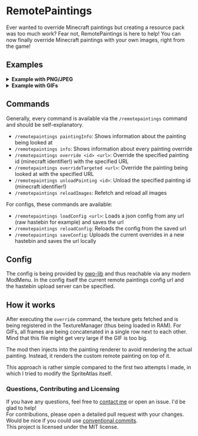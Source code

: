 # RemotePaintings

Ever wanted to override Minecraft paintings but creating a resource pack was too much work? 
Fear not, RemotePaintings is here to help! You can now finally override Minecraft paintings with your own images,
right from the game!

## Examples
<details>
<summary><strong>Example with PNG/JPEG</strong></summary>
<p float="left" align="left">
<img src="https://b.catgirlsare.sexy/Z4UNNEN2C2H0.png" width="600px">
<img src="https://b.catgirlsare.sexy/JqZGLzEY0tPF.png" width="600px">
</p>
</details>

<details>
<summary><strong>Example with GIFs</strong></summary>
<a href="https://youtu.be/U34k-pZf6IY"><img width="600px" src="https://b.catgirlsare.sexy/SijZrVIQvaas.png"></a>
</details>

## Commands
Generally, every command is available via the ``/remotepaintings`` command and should be self-explanatory.

- ``/remotepaintings paintingInfo``: Shows information about the painting being looked at
- ``/remotepaintings info``: Shows information about every painting override
- ``/remotepaintings override <id> <url>``: Override the specified painting id (minecraft identifier!) with the specified URL
- ``/remotepaintings overrideTargeted <url>``: Override the painting being looked at with the specified URL
- ``/remotepaintings unloadPainting <id>``: Unload the specified painting id (minecraft identifier!)
- ``/remotepaintings reloadImages``: Refetch and reload all images

For configs, these commands are available:
- ``/remotepaintings loadConfig <url>``: Loads a json config from any url (raw hastebin for example) and saves the url
- ``/remotepaintings reloadConfig``: Reloads the config from the saved url
- ``/remotepaintings saveConfig``: Uploads the current overrides in a new hastebin and saves the url locally

## Config
The config is being provided by [owo-lib](https://github.com/wisp-forest/owo-lib) and thus reachable via any modern ModMenu.
In the config itself the current remote paintings config url and the hastebin upload server can be specified.

## How it works
After executing the ``override`` command, the texture gets fetched and is being registered in the TextureManager (thus being loaded in RAM).
For GIFs, all frames are being concatenated in a single row next to each other. Mind that this file might get very large if the GIF is too big.

The mod then injects into the painting renderer to avoid rendering the actual painting. Instead, it renders the custom remote painting
on top of it.

This approach is rather simple compared to the first two attempts I made, in which I tried to modify the SpriteAtlas itself.

### Questions, Contributing and Licensing

If you have any questions, feel free to [contact me](https://ari24.dev) or open an issue. I'd be glad to help!  
For contributions, please open a detailed pull request with your changes. Would be nice if you could use [conventional commits](https://www.conventionalcommits.org/en/v1.0.0/).  
This project is licensed under the MIT license.